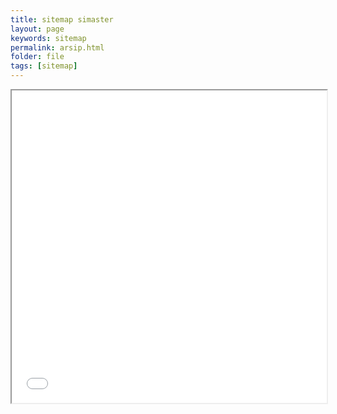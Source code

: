 ```yaml
---
title: sitemap simaster
layout: page
keywords: sitemap
permalink: arsip.html
folder: file
tags: [sitemap]
---
```


<iframe src="/arsip1.html" style="height:500px;width:100%;" title="file arsip simaster"></iframe>
